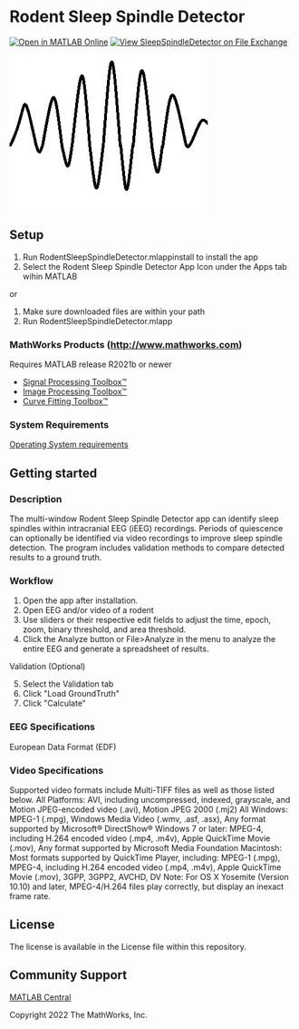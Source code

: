# Rodent Sleep Spindle Detector

[![Open in MATLAB Online](https://www.mathworks.com/images/responsive/global/open-in-matlab-online.svg)](https://github.com/mathworks/Rodent-Sleep-Spindle-Detector)
[![View SleepSpindleDetector on File Exchange](https://www.mathworks.com/matlabcentral/images/matlab-file-exchange.svg)](https://www.mathworks.com/matlabcentral/fileexchange/155347-rodent-sleep-spindle-detector)

![Alt-Text](https://github.com/mathworks/Rodent-Sleep-Spindle-Detector/blob/main/Sleep%20Spindle%20Detector%20Alpha_resources/SleepSpindleIcon.png?raw=true)


## Setup 

1. Run RodentSleepSpindleDetector.mlappinstall to install the app
2. Select the Rodent Sleep Spindle Detector App Icon under the Apps tab wihin MATLAB

or

1. Make sure downloaded files are within your path
2. Run RodentSleepSpindleDetector.mlapp


### MathWorks Products (http://www.mathworks.com)

Requires MATLAB release R2021b or newer
- [Signal Processing Toolbox&trade;](https://www.mathworks.com/products/signal.html)
- [Image Processing Toolbox&trade;](https://www.mathworks.com/products/image.html)
- [Curve Fitting Toolbox&trade;](https://www.mathworks.com/products/curvefitting.html)

### System Requirements

[Operating System requirements](https://www.mathworks.com/support/requirements/previous-releases.html)

## Getting started

### Description

The multi-window Rodent Sleep Spindle Detector app can identify sleep spindles within intracranial EEG (iEEG) recordings. Periods of quiescence can optionally be identified via video recordings to improve sleep spindle detection. The program includes validation methods to compare detected results to a ground truth.


### Workflow

1. Open the app after installation.
2. Open EEG and/or video of a rodent
3. Use sliders or their respective edit fields to adjust the time, epoch, zoom, binary threshold, and area threshold.
4. Click the Analyze button or File>Analyze in the menu to analyze the entire EEG and generate a spreadsheet of results.

Validation (Optional)

5. Select the Validation tab
6. Click "Load GroundTruth"
7. Click "Calculate"

### EEG Specifications

European Data Format (EDF)

### Video Specifications

Supported video formats include Multi-TIFF files as well as those listed below.
All Platforms: AVI, including uncompressed, indexed, grayscale, and Motion JPEG-encoded video (.avi), Motion JPEG 2000 (.mj2)
All Windows: MPEG-1 (.mpg), Windows Media Video (.wmv, .asf, .asx), Any format supported by Microsoft® DirectShow®
Windows 7 or later: MPEG-4, including H.264 encoded video (.mp4, .m4v), Apple QuickTime Movie (.mov), Any format supported by Microsoft Media Foundation
Macintosh: Most formats supported by QuickTime Player, including: MPEG-1 (.mpg), MPEG-4, including H.264 encoded video (.mp4, .m4v), Apple QuickTime Movie (.mov), 3GPP, 3GPP2, AVCHD, DV
Note: For OS X Yosemite (Version 10.10) and later, MPEG-4/H.264 files play correctly, but display an inexact frame rate.

## License

The license is available in the License file within this repository.

## Community Support
[MATLAB Central](https://www.mathworks.com/matlabcentral)

Copyright 2022 The MathWorks, Inc.
